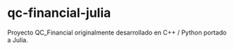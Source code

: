 # qc-financial-julia
Proyecto QC_Financial originalmente desarrollado en C++ / Python portado a Julia.

